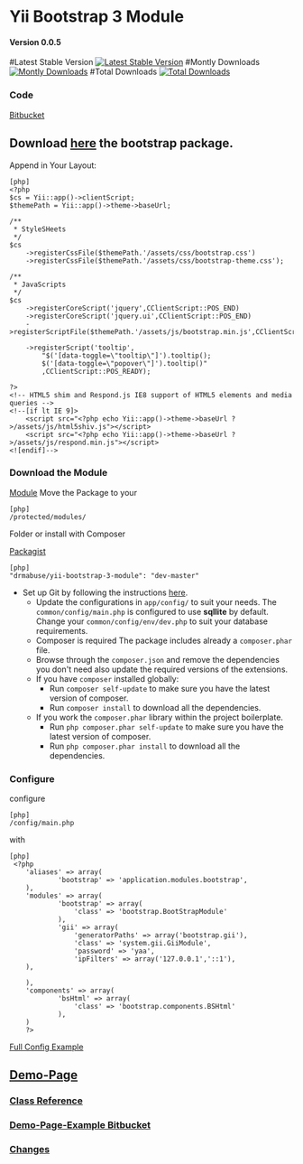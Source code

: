 # Yii Bootstrap 3 Module

#### Version 0.0.5
#Latest Stable Version [![Latest Stable Version](https://poser.pugx.org/drmabuse/yii-bootstrap-3-module/v/stable.png)](https://packagist.org/packages/drmabuse/yii-bootstrap-3-module)
#Montly Downloads [![Montly Downloads](https://poser.pugx.org/drmabuse/yii-bootstrap-3-module/d/monthly.png)](https://packagist.org/packages/drmabuse/yii-bootstrap-3-module)
#Total Downloads [![Total Downloads](https://poser.pugx.org/drmabuse/yii-bootstrap-3-module/downloads.png)](https://packagist.org/packages/drmabuse/yii-bootstrap-3-module)
### Code
[Bitbucket][0]

[0]: https://bitbucket.org/DrMabuse/yii-bootstrap-3-module
## Download [here](http://getbootstrap.com "bootsrap") the bootstrap package.
Append in Your Layout:
~~~
[php]
<?php
$cs = Yii::app()->clientScript;
$themePath = Yii::app()->theme->baseUrl;

/**
 * StyleSHeets
 */
$cs
    ->registerCssFile($themePath.'/assets/css/bootstrap.css')
    ->registerCssFile($themePath.'/assets/css/bootstrap-theme.css');

/**
 * JavaScripts
 */
$cs
    ->registerCoreScript('jquery',CClientScript::POS_END)
    ->registerCoreScript('jquery.ui',CClientScript::POS_END)
    ->registerScriptFile($themePath.'/assets/js/bootstrap.min.js',CClientScript::POS_END)

    ->registerScript('tooltip',
        "$('[data-toggle=\"tooltip\"]').tooltip();
        $('[data-toggle=\"popover\"]').tooltip()"
        ,CClientScript::POS_READY);

?>
<!-- HTML5 shim and Respond.js IE8 support of HTML5 elements and media queries -->
<!--[if lt IE 9]>
    <script src="<?php echo Yii::app()->theme->baseUrl ?>/assets/js/html5shiv.js"></script>
    <script src="<?php echo Yii::app()->theme->baseUrl ?>/assets/js/respond.min.js"></script>
<![endif]-->
~~~
### Download the Module
[Module](https://bitbucket.org/DrMabuse/yii-bootstrap-3-module "bitbucket")
Move the Package to your
~~~
[php]
/protected/modules/
~~~
Folder or install with Composer

[Packagist](https://packagist.org/packages/drmabuse/yii-bootstrap-3-module "")
~~~
[php]
"drmabuse/yii-bootstrap-3-module": "dev-master"
~~~
* Set up Git by following the instructions [here](https://help.github.com/articles/set-up-git).
  * Update the configurations in `app/config/` to suit your needs. The `common/config/main.php` is configured to use **sqllite** by default. Change your `common/config/env/dev.php` to suit your database requirements.
  * Composer is required The package includes already a `composer.phar` file.
  * Browse through the `composer.json` and remove the dependencies you don't need also update the required versions of the extensions.
  * If you have `composer` installed globally:
	 * Run `composer self-update` to make sure you have the latest version of composer.
	 * Run `composer install` to download all the dependencies.
  * If you work the `composer.phar` library within the project boilerplate.
    * Run `php composer.phar self-update` to make sure you have the latest version of composer.
    * Run `php composer.phar install` to download all the dependencies.

### Configure
configure


~~~
[php]
/config/main.php
~~~
with
~~~
[php]
 <?php
    'aliases' => array(
            'bootstrap' => 'application.modules.bootstrap',
    ),
    'modules' => array(
            'bootstrap' => array(
                'class' => 'bootstrap.BootStrapModule'
            ),
            'gii' => array(
                'generatorPaths' => array('bootstrap.gii'),
                'class' => 'system.gii.GiiModule',
                'password' => 'yaa',
                'ipFilters' => array('127.0.0.1','::1'),
	),

    ),
    'components' => array(
            'bsHtml' => array(
                'class' => 'bootstrap.components.BSHtml'
            ),
    )
    ?>
~~~
[Full Config Example](https://bitbucket.org/DrMabuse/yii-bootstrap-3-module-example/src/bf91414d4a6ff5dd2a6c34d09d309c5a122d97c4/app/config/main.php?at=master "")
## [Demo-Page](http://bootstrap3.pascal-brewing.de/ "")
### [Class Reference](http://bootstrap3.pascal-brewing.de/doc "")
### [Demo-Page-Example Bitbucket](https://bitbucket.org/DrMabuse/yii-bootstrap-3-module-example "")
### [Changes](https://bitbucket.org/DrMabuse/yii-bootstrap-3-module-example/commits/all "")
